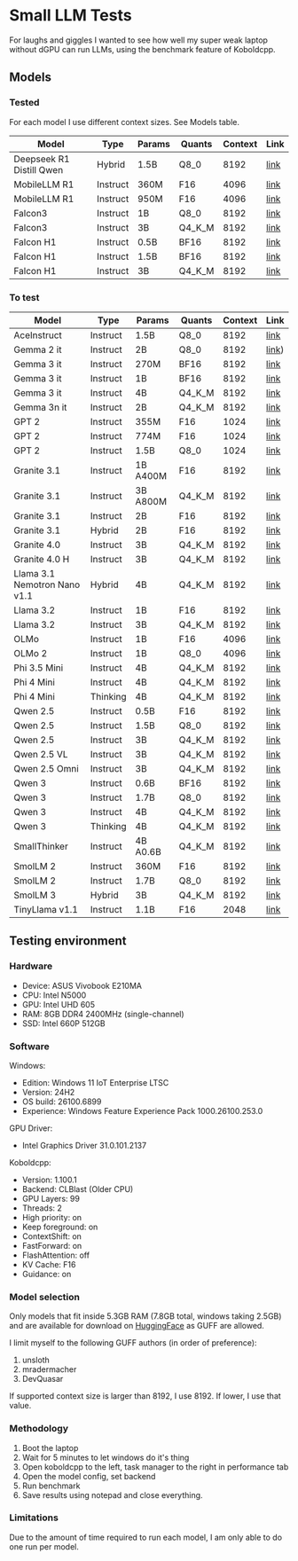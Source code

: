 # Small LLM Tests

For laughs and giggles I wanted to see how well my super weak laptop without
dGPU can run LLMs, using the benchmark feature of Koboldcpp.

## Models

### Tested

For each model I use different context sizes. See Models table.

**Model**                    | **Type** | **Params** | **Quants** | **Context** | **Link**
---------------------------- | -------- | ---------- | ---------- | ----------- | --------
Deepseek R1 Distill Qwen     | Hybrid   | 1.5B       | Q8_0       | 8192        | [link](https://huggingface.co/unsloth/DeepSeek-R1-Distill-Qwen-1.5B-GGUF?show_file_info=DeepSeek-R1-Distill-Qwen-1.5B-Q8_0.gguf)
MobileLLM R1                 | Instruct | 360M       | F16        | 4096        | [link](https://huggingface.co/DevQuasar/facebook.MobileLLM-R1-360M-GGUF?show_file_info=facebook.MobileLLM-R1-360M.f16.gguf)    
MobileLLM R1                 | Instruct | 950M       | F16        | 4096        | [link](https://huggingface.co/DevQuasar/facebook.MobileLLM-R1-950M-GGUF?show_file_info=facebook.MobileLLM-R1-950M.f16.gguf)
Falcon3                      | Instruct | 1B         | Q8_0       | 8192        | [link](https://huggingface.co/mradermacher/Falcon3-1B-Instruct-GGUF?show_file_info=Falcon3-1B-Instruct.Q8_0.gguf)
Falcon3                      | Instruct | 3B         | Q4_K_M     | 8192        | [link](https://huggingface.co/mradermacher/Falcon3-3B-Instruct-GGUF?show_file_info=Falcon3-3B-Instruct.Q4_K_M.gguf)
Falcon H1                    | Instruct | 0.5B       | BF16       | 8192        | [link](https://huggingface.co/mradermacher/Falcon-H1-0.5B-Instruct-GGUF)
Falcon H1                    | Instruct | 1.5B       | BF16       | 8192        | [link](https://huggingface.co/mradermacher/Falcon-H1-1.5B-Instruct-GGUF?show_file_info=Falcon-H1-1.5B-Instruct.Q8_0.gguf)
Falcon H1                    | Instruct | 3B         | Q4_K_M     | 8192        | [link](https://huggingface.co/unsloth/Falcon-H1-3B-Instruct-GGUF?show_file_info=Falcon-H1-3B-Instruct-Q4_K_M.gguf)

### To test

**Model**                    | **Type** | **Params** | **Quants** | **Context** | **Link**
-----------------------------| -------- | ---------- | ---------- | ----------- | --------
AceInstruct                  | Instruct | 1.5B       | Q8_0       | 8192        | [link](https://huggingface.co/mradermacher/AceInstruct-1.5B-GGUF?show_file_info=AceInstruct-1.5B.Q8_0.gguf)
Gemma 2 it                   | Instruct | 2B         | Q8_0       | 8192        | [link](https://huggingface.co/mradermacher/gemma-2-2b-it-GGUF?show_file_info=gemma-2-2b-it.Q8_0.gguf))
Gemma 3 it                   | Instruct | 270M       | BF16       | 8192        | [link](https://huggingface.co/unsloth/gemma-3-270m-it-GGUF?show_file_info=gemma-3-270m-it-F16.gguf)
Gemma 3 it                   | Instruct | 1B         | BF16       | 8192        | [link](https://huggingface.co/unsloth/gemma-3-1b-it-GGUF?show_file_info=gemma-3-1b-it-BF16.gguf)
Gemma 3 it                   | Instruct | 4B         | Q4_K_M     | 8192        | [link](https://huggingface.co/unsloth/gemma-3-4b-it-GGUF?show_file_info=gemma-3-4b-it-Q4_K_M.gguf)
Gemma 3n it                  | Instruct | 2B         | Q4_K_M     | 8192        | [link](https://huggingface.co/unsloth/gemma-3n-E2B-it-GGUF?show_file_info=gemma-3n-E2B-it-Q4_K_M.gguf)
GPT 2                        | Instruct | 355M       | F16        | 1024        | [link](https://huggingface.co/mradermacher/gpt2-medium-GGUF?show_file_info=gpt2-medium.f16.gguf)
GPT 2                        | Instruct | 774M       | F16        | 1024        | [link](https://huggingface.co/mradermacher/gpt2-large-GGUF?show_file_info=gpt2-large.f16.gguf)
GPT 2                        | Instruct | 1.5B       | Q8_0       | 1024        | [link](https://huggingface.co/mradermacher/gpt2-xl-GGUF?show_file_info=gpt2-xl.Q8_0.gguf)
Granite 3.1                  | Instruct | 1B A400M   | F16        | 8192        | [link](https://huggingface.co/mradermacher/granite-3.1-1b-a400m-instruct-GGUF?show_file_info=granite-3.1-1b-a400m-instruct.f16.gguf)
Granite 3.1                  | Instruct | 3B A800M   | Q4_K_M     | 8192        | [link](https://huggingface.co/DevQuasar/ibm-granite.granite-3.1-3b-a800m-instruct-GGUF?show_file_info=ibm-granite.granite-3.1-3b-a800m-instruct.Q4_K_M.gguf)
Granite 3.1                  | Instruct | 2B         | F16        | 8192        | [link](https://huggingface.co/mradermacher/granite-3.1-2b-instruct-GGUF?show_file_info=granite-3.1-2b-instruct.Q8_0.gguf)
Granite 3.1                  | Hybrid   | 2B         | F16        | 8192        | [link](https://huggingface.co/mradermacher/granite-3.2-2b-instruct-GGUF?show_file_info=granite-3.2-2b-instruct.Q8_0.gguf)
Granite 4.0                  | Instruct | 3B         | Q4_K_M     | 8192        | [link](https://huggingface.co/unsloth/granite-4.0-micro-GGUF?show_file_info=granite-4.0-micro-Q4_K_M.gguf)
Granite 4.0 H                | Instruct | 3B         | Q4_K_M     | 8192        | [link](https://huggingface.co/unsloth/granite-4.0-h-micro-GGUF?show_file_info=granite-4.0-h-micro-Q4_K_M.gguf)
Llama 3.1 Nemotron Nano v1.1 | Hybrid   | 4B    | Q4_K_M     | 8192        | [link](https://huggingface.co/mradermacher/Llama-3.1-Nemotron-Nano-4B-v1.1-GGUF?show_file_info=Llama-3.1-Nemotron-Nano-4B-v1.1.Q4_K_M.gguf)
Llama 3.2                    | Instruct | 1B         | F16        | 8192        | [link](https://huggingface.co/unsloth/Llama-3.2-1B-Instruct-GGUF?show_file_info=Llama-3.2-1B-Instruct-F16.gguf)
Llama 3.2                    | Instruct | 3B         | Q4_K_M     | 8192        | [link](https://huggingface.co/unsloth/Llama-3.2-3B-Instruct-GGUF?show_file_info=Llama-3.2-3B-Instruct-Q4_K_M.gguf)
OLMo                         | Instruct | 1B         | F16        | 4096        | [link](https://huggingface.co/mradermacher/OLMo-1B-0724-hf-GGUF?show_file_info=OLMo-1B-0724-hf.f16.gguf)
OLMo 2                       | Instruct | 1B         | Q8_0       | 4096        | [link](https://huggingface.co/mradermacher/OLMo-2-0425-1B-GGUF?show_file_info=OLMo-2-0425-1B.Q8_0.gguf)
Phi 3.5 Mini                 | Instruct | 4B         | Q4_K_M     | 8192        | [link](https://huggingface.co/mradermacher/Phi-3.5-mini-instruct-GGUF?show_file_info=Phi-3.5-mini-instruct.Q4_K_M.gguf)
Phi 4 Mini                   | Instruct | 4B         | Q4_K_M     | 8192        | [link](https://huggingface.co/unsloth/Phi-4-mini-instruct-GGUF?show_file_info=Phi-4-mini-instruct-Q4_K_M.gguf)
Phi 4 Mini                   | Thinking | 4B         | Q4_K_M     | 8192        | [link](https://huggingface.co/unsloth/Phi-4-mini-reasoning-GGUF?show_file_info=Phi-4-mini-reasoning-Q4_K_M.gguf)
Qwen 2.5                     | Instruct | 0.5B       | F16        | 8192        | [link](https://huggingface.co/mradermacher/Qwen2.5-0.5B-Instruct-GGUF?show_file_info=Qwen2.5-0.5B-Instruct.f16.gguf)
Qwen 2.5                     | Instruct | 1.5B       | Q8_0       | 8192        | [link](https://huggingface.co/mradermacher/Qwen2.5-1.5B-Instruct-GGUF?show_file_info=Qwen2.5-1.5B-Instruct.Q8_0.gguf)
Qwen 2.5                     | Instruct | 3B         | Q4_K_M     | 8192        | [link](https://huggingface.co/mradermacher/Qwen2.5-3B-Instruct-GGUF?show_file_info=Qwen2.5-3B-Instruct.Q4_K_M.gguf)
Qwen 2.5 VL                  | Instruct | 3B         | Q4_K_M     | 8192        | [link](https://huggingface.co/mradermacher/Qwen2.5-VL-3B-Instruct-GGUF?show_file_info=Qwen2.5-VL-3B-Instruct.Q4_K_M.gguf)
Qwen 2.5 Omni                | Instruct | 3B         | Q4_K_M     | 8192        | [link](https://huggingface.co/unsloth/Qwen2.5-Omni-3B-GGUF?show_file_info=Qwen2.5-Omni-3B-Q4_K_M.gguf)
Qwen 3                       | Instruct | 0.6B       | BF16       | 8192        | [link](https://huggingface.co/unsloth/Qwen3-0.6B-GGUF?show_file_info=Qwen3-0.6B-BF16.gguf)
Qwen 3                       | Instruct | 1.7B       | Q8_0       | 8192        | [link](https://huggingface.co/unsloth/Qwen3-1.7B-GGUF?show_file_info=Qwen3-1.7B-Q8_0.gguf)
Qwen 3                       | Instruct | 4B         | Q4_K_M     | 8192        | [link](https://huggingface.co/unsloth/Qwen3-4B-Instruct-2507-GGUF?show_file_info=Qwen3-4B-Instruct-2507-Q4_K_M.gguf)
Qwen 3                       | Thinking | 4B         | Q4_K_M     | 8192        | [link](https://huggingface.co/unsloth/Qwen3-4B-Thinking-2507-GGUF?show_file_info=Qwen3-4B-Thinking-2507-Q4_K_M.gguf)
SmallThinker                 | Instruct | 4B A0.6B   | Q4_K_M     | 8192        | [link](https://huggingface.co/mradermacher/SmallThinker-4BA0.6B-Instruct-GGUF?show_file_info=SmallThinker-4BA0.6B-Instruct.Q4_K_M.gguf)
SmolLM 2                     | Instruct | 360M       | F16        | 8192        | [link](https://huggingface.co/unsloth/SmolLM2-360M-Instruct-GGUF?show_file_info=SmolLM2-360M-Instruct-F16.gguf)
SmolLM 2                     | Instruct | 1.7B       | Q8_0       | 8192        | [link](https://huggingface.co/unsloth/SmolLM2-1.7B-Instruct-GGUF?show_file_info=SmolLM2-1.7B-Instruct-Q8_0.gguf)
SmolLM 3                     | Hybrid | 3B         | Q4_K_M     | 8192        | [link](https://huggingface.co/unsloth/SmolLM3-3B-GGUF?show_file_info=SmolLM3-3B-Q4_K_M.gguf)
TinyLlama v1.1               | Instruct | 1.1B       | F16        | 2048        | [link](https://huggingface.co/mradermacher/TinyLlama_v1.1-GGUF?show_file_info=TinyLlama_v1.1.f16.gguf)

## Testing environment

### Hardware

- Device: ASUS Vivobook E210MA
- CPU: Intel N5000
- GPU: Intel UHD 605
- RAM: 8GB DDR4 2400MHz (single-channel)
- SSD: Intel 660P 512GB

### Software

Windows:
- Edition: Windows 11 IoT Enterprise LTSC
- Version: 24H2
- OS build: 26100.6899
- Experience: Windows Feature Experience Pack 1000.26100.253.0

GPU Driver:
- Intel Graphics Driver 31.0.101.2137

Koboldcpp:
- Version: 1.100.1
- Backend: CLBlast (Older CPU)
- GPU Layers: 99
- Threads: 2
- High priority: on
- Keep foreground: on
- ContextShift: on
- FastForward: on
- FlashAttention: off
- KV Cache: F16
- Guidance: on

### Model selection

Only models that fit inside 5.3GB RAM (7.8GB total, windows taking 2.5GB)
and are available for download on [HuggingFace](https://huggingface.co) as
GUFF are allowed.

I limit myself to the following GUFF authors (in order of preference):

1. unsloth
2. mradermacher
3. DevQuasar

If supported context size is larger than 8192, I use 8192. If lower, I use that
value.

### Methodology

1. Boot the laptop
2. Wait for 5 minutes to let windows do it's thing
3. Open koboldcpp to the left, task manager to the right in performance tab
4. Open the model config, set backend
5. Run benchmark
6. Save results using notepad and close everything.

### Limitations

Due to the amount of time required to run each model, I am only able to do one
run per model.
